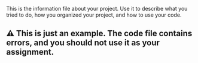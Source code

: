 This is the information file about your project. Use it to describe what you tried to do, how you organized your project, and how to use your code.

## :warning: This is just an example. The code file contains errors, and you should not use it as your assignment.

